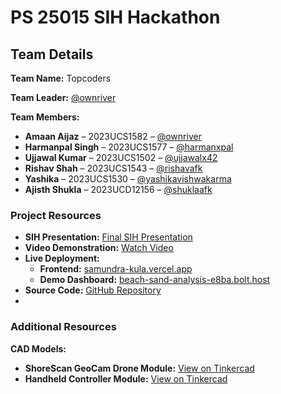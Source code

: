 # PS 25015 SIH Hackathon

## Team Details

**Team Name:** Topcoders  

**Team Leader:** [@ownriver](https://github.com/ownriver)  

**Team Members:**

- **Amaan Aijaz** – 2023UCS1582 – [@ownriver](https://github.com/ownriver)  
- **Harmanpal Singh** – 2023UCS1577 – [@harmanxpal](https://github.com/harmanxpal)  
- **Ujjawal Kumar** – 2023UCS1502 – [@ujjawalx42](https://github.com/ujjawalx42)  
- **Rishav Shah** – 2023UCS1543 – [@rishavafk](https://github.com/rishavafk)  
- **Yashika** – 2023UCS1530 – [@yashikavishwakarma](https://github.com/yashikavishwakarma)  
- **Ajisth Shukla** – 2023UCD12156 – [@shuklaafk](https://github.com/shuklaafk)  

### Project Resources

- **SIH Presentation:** [Final SIH Presentation](https://www.canva.com/design/DAGywzE8Sz8/_o8TOKq4O2XZwdzarCCVAw/edit?utm_content=DAGywzE8Sz8&utm_campaign=designshare&utm_medium=link2&utm_source=sharebutton)  
- **Video Demonstration:** [Watch Video](https://youtu.be/n5xNAdsPdv8)  
- **Live Deployment:**  
  - **Frontend:** [samundra-kula.vercel.app](https://samundra-kula.vercel.app/)  
  - **Demo Dashboard:** [beach-sand-analysis-e8ba.bolt.host](https://beach-sand-analysis-e8ba.bolt.host/)  
- **Source Code:** [GitHub Repository](https://github.com/ownriver/SIH_2025_PS25037_Topcoders_NSUT)
- 
### Additional Resources  

**CAD Models:**  
- **ShoreScan GeoCam Drone Module:** [View on Tinkercad](https://www.tinkercad.com/things/84hizXILJbO-shorescan-geocam-drone-module?sharecode=Tq12qgfbuLvRilAKAOE4jgVqaakFheexa76WJWMH-24)  
- **Handheld Controller Module:** [View on Tinkercad](https://www.tinkercad.com/things/6KD16eLthtn-handheld-module?sharecode=TKlevXFPKt2gxHEIBRrMr_XSY4cIYDf4uJMF9Kl9bfs)  
